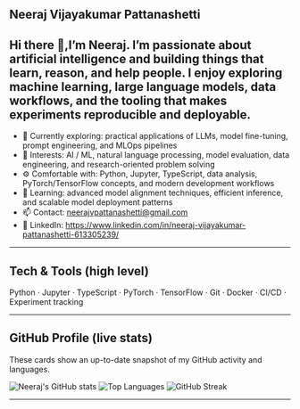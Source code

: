 ## Neeraj Vijayakumar Pattanashetti

## Hi there 👋,I’m Neeraj. I’m passionate about artificial intelligence and building things that learn, reason, and help people. I enjoy exploring machine learning, large language models, data workflows, and the tooling that makes experiments reproducible and deployable.

- 🔭 Currently exploring: practical applications of LLMs, model fine-tuning, prompt engineering, and MLOps pipelines  
- 🧠 Interests: AI / ML, natural language processing, model evaluation, data engineering, and research-oriented problem solving  
- ⚙️ Comfortable with: Python, Jupyter, TypeScript, data analysis, PyTorch/TensorFlow concepts, and modern development workflows  
- 🌱 Learning: advanced model alignment techniques, efficient inference, and scalable model deployment patterns  
- 📫 Contact: neerajvpattanashetti@gmail.com  
- 🔗 LinkedIn: https://www.linkedin.com/in/neeraj-vijayakumar-pattanashetti-613305239/

---

## Tech & Tools (high level)
Python · Jupyter · TypeScript · PyTorch · TensorFlow · Git · Docker · CI/CD · Experiment tracking

---

## GitHub Profile (live stats)
These cards show an up-to-date snapshot of my GitHub activity and languages.

![Neeraj's GitHub stats](https://github-readme-stats.vercel.app/api?username=Neeraj0704&show_icons=true&theme=tokyonight)
![Top Languages](https://github-readme-stats.vercel.app/api/top-langs/?username=Neeraj0704&layout=compact&theme=tokyonight)
![GitHub Streak](https://github-readme-streak-stats.herokuapp.com/?user=Neeraj0704&theme=tokyonight)

---
